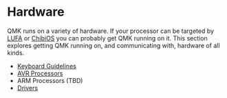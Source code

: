 # Hardware

QMK runs on a variety of hardware. If your processor can be targeted by [LUFA](http://www.fourwalledcubicle.com/LUFA.php) or [ChibiOS](http://www.chibios.com) you can probably get QMK running on it. This section explores getting QMK running on, and communicating with, hardware of all kinds.

* [Keyboard Guidelines](07_Reference/01_Keyboard_Guidelines.md)
* [AVR Processors](04_Hardware/02_AVR_Processors.md)
* ARM Processors (TBD)
* [Drivers](04_Hardware/04_Drivers.md)
